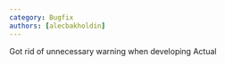```yaml
---
category: Bugfix
authors: [alecbakholdin]
---
```


Got rid of unnecessary warning when developing Actual
